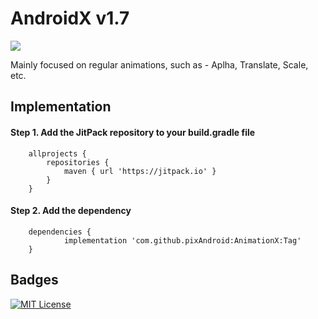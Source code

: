 
# AndroidX v1.7
[![](https://jitpack.io/v/pixAndroid/AnimationX.svg)](https://jitpack.io/#pixAndroid/AnimationX)


Mainly focused on regular animations, such as - Aplha, Translate, Scale, etc.


## Implementation

#### Step 1. Add the JitPack repository to your build.gradle file

```http
    allprojects {
        repositories {
            maven { url 'https://jitpack.io' }
        }
    }
```
#### Step 2. Add the dependency

```http
	dependencies {
	        implementation 'com.github.pixAndroid:AnimationX:Tag'
	}
```



## Badges

[![MIT License](https://img.shields.io/badge/License-MIT-green.svg)](https://choosealicense.com/licenses/mit/)


